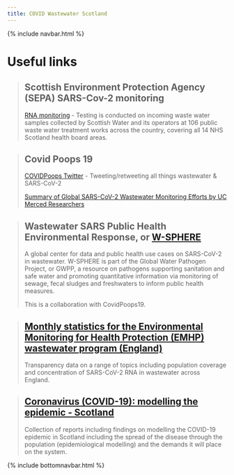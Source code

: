 ```yaml
---
title: COVID Wastewater Scotland
---
```

{% include navbar.html %} 
# Useful links

> ## Scottish Environment Protection Agency (SEPA) SARS-Cov-2 monitoring
> [RNA monitoring](https://informatics.sepa.org.uk/RNAmonitoring/) - Testing is conducted on incoming waste water samples collected by Scottish Water and its operators at 106 public waste water treatment works across the country, covering all 14 NHS Scotland health board areas. 

> ## Covid Poops 19
>
> [COVIDPoops Twitter](https://twitter.com/COVIDPoops19)  - Tweeting/retweeting all things wastewater & SARS-CoV-2
>
> [Summary of Global SARS-CoV-2 Wastewater Monitoring Efforts by UC Merced Researchers](https://ucmerced.maps.arcgis.com/apps/dashboards/c778145ea5bb4daeb58d31afee389082)


> ## Wastewater SARS Public Health Environmental Response, or [W-SPHERE](https://sphere.waterpathogens.org/)
>
> A global center for data and public health use cases on SARS-CoV-2 in wastewater. W-SPHERE is part of the Global Water Pathogen Project, or GWPP, a resource on pathogens supporting sanitation and safe water and promoting quantitative information via monitoring of sewage, fecal sludges and freshwaters to inform public health measures.
>
> This is a collaboration with CovidPoops19.

> ## [Monthly statistics for the Environmental Monitoring for Health Protection (EMHP) wastewater program (England)](https://www.gov.uk/government/collections/monthly-statistics-for-the-environmental-monitoring-for-health-protection-emhp-wastewater-program-england)
>
> Transparency data on a range of topics including population coverage and concentration of SARS-CoV-2 RNA in wastewater across England.
>

> ## [Coronavirus (COVID-19): modelling the epidemic - Scotland](https://www.gov.scot/collections/coronavirus-covid-19-modelling-the-epidemic/)
>
> Collection of reports including findings on modelling the COVID-19 epidemic in Scotland including the spread of the disease through the population (epidemiological modelling) and the demands it will place on the system.

{% include bottomnavbar.html %}
